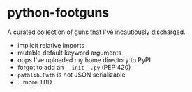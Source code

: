 # python-footguns

A curated collection of guns that I've incautiously discharged.

- implicit relative imports
- mutable default keyword arguments
- oops I've uploaded my home directory to PyPI
- forgot to add an `__init__.py` (PEP 420)
- `pathlib.Path` is not JSON serializable
- ...more TBD
